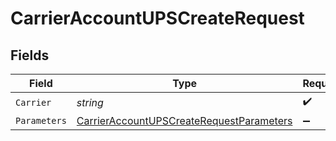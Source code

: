# CarrierAccountUPSCreateRequest


## Fields

| Field                                                                                                           | Type                                                                                                            | Required                                                                                                        | Description                                                                                                     |
| --------------------------------------------------------------------------------------------------------------- | --------------------------------------------------------------------------------------------------------------- | --------------------------------------------------------------------------------------------------------------- | --------------------------------------------------------------------------------------------------------------- |
| `Carrier`                                                                                                       | *string*                                                                                                        | :heavy_check_mark:                                                                                              | N/A                                                                                                             |
| `Parameters`                                                                                                    | [CarrierAccountUPSCreateRequestParameters](../../Models/Components/CarrierAccountUPSCreateRequestParameters.md) | :heavy_minus_sign:                                                                                              | N/A                                                                                                             |